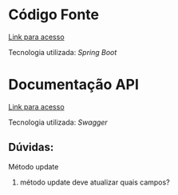 # Código Fonte
[Link para acesso](rr-socio-torcedor)

Tecnologia utilizada: _Spring Boot_

# Documentação API
[Link para acesso](api.yaml)

Tecnologia utilizada: _Swagger_

## Dúvidas:

Método update
1. método update deve atualizar quais campos?
